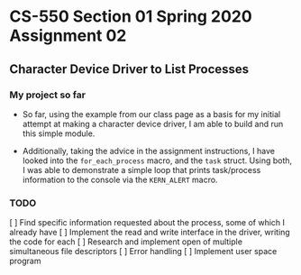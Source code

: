 # CS-550 Section 01 Spring 2020 Assignment 02

## Character Device Driver to List Processes
### My project so far
- So far, using the example from our class page as a basis for my initial attempt at making a character device driver, I am able to build and run this simple module. 

- Additionally, taking the advice in the assignment instructions, I have looked into the `for_each_process` macro, and the   `task` struct. Using both, I was able to demonstrate a simple loop that prints task/process information to the console via the `KERN_ALERT` macro.

### TODO
[ ] Find specific information requested about the process, some of which I already have
[ ] Implement the read and write interface in the driver, writing the code for each
[ ] Research and implement open of multiple simultaneous file descriptors
[ ] Error handling
[ ] Implement user space program
